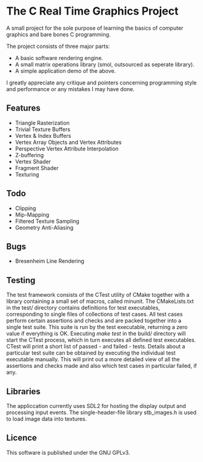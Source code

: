 # The C Real Time Graphics Project

A small project for the sole purpose of learning the basics of computer graphics and bare bones C programming.

The project consists of three major parts:
* A basic software rendering engine.
* A small matrix operations library (smol, outsourced as seperate library).
* A simple application demo of the above.

I greatly appreciate any critique and pointers concerning programming style and performance or any mistakes I may have done.

## Features
* Triangle Rasterization
* Trivial Texture Buffers
* Vertex & Index Buffers
* Vertex Array Objects and Vertex Attributes
* Perspective Vertex Attribute Interpolation
* Z-buffering
* Vertex Shader
* Fragment Shader
* Texturing

## Todo
* Clipping
* Mip-Mapping
* Filtered Texture Sampling
* Geometry Anti-Aliasing

## Bugs
* Bresenheim Line Rendering

## Testing
The test framework consists of the CTest utility of CMake together with a library containing a small set of macros, called minunit. The CMakeLists.txt in the test/ directory contains definitions for test executables, corresponding to single files of collections of test cases. All test cases perform certain assertions and checks and are packed together into a single test suite. This suite is run by the test executable, returning a zero value if everything is OK. Executing _make test_ in the build/ directory will start the CTest process, which in turn executes all defined test executables. CTest will print a short list of passed - and failed - tests. Details about a particular test suite can be obtained by executing the individual test executable manually. This will print out a more detailed view of all the assertions and checks made and also which test cases in particular failed, if any.

## Libraries
The appliccation currently uses SDL2 for hosting the display output and processing input events.
The single-header-file library stb_images.h is used to load image data into textures.

## Licence
This software is published under the GNU GPLv3.
